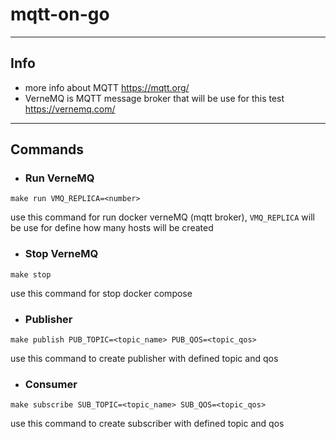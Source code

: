 # mqtt-on-go


---
## Info
- more info about MQTT https://mqtt.org/
- VerneMQ is MQTT message broker that will be use for this test https://vernemq.com/

---
## Commands

- ### Run VerneMQ
```
make run VMQ_REPLICA=<number>
```
use this command for run docker verneMQ (mqtt broker), 
  `VMQ_REPLICA` will be use for define how many hosts will be created

- ### Stop VerneMQ 
```
make stop
``` 
use this command for stop docker compose

- ### Publisher
```
make publish PUB_TOPIC=<topic_name> PUB_QOS=<topic_qos>
``` 
use this command to create publisher with defined topic and qos

- ### Consumer
```
make subscribe SUB_TOPIC=<topic_name> SUB_QOS=<topic_qos>
``` 
use this command to create subscriber with defined topic and qos